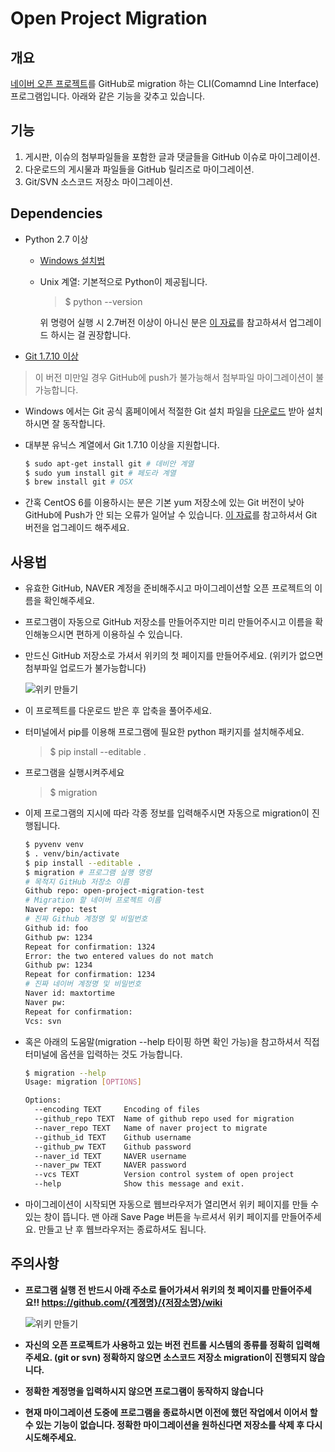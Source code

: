 # Open Project Migration
## 개요
[네이버 오픈 프로젝트](http://dev.naver.com/projects)를 GitHub로 migration 하는 CLI(Comamnd Line Interface) 프로그램입니다. 아래와 같은 기능을 갖추고 있습니다.

## 기능
1. 게시판, 이슈의 첨부파일들을 포함한 글과 댓글들을 GitHub 이슈로 마이그레이션.
2. 다운로드의 게시물과 파일들을 GitHub 릴리즈로 마이그레이션.
3. Git/SVN 소스코드 저장소 마이그레이션.

## Dependencies
* Python 2.7 이상
  * [Windows 설치법](https://wikidocs.net/8)
  * Unix 계열: 기본적으로 Python이 제공됩니다.

    > $ python --version

    위 명령어 실행 시 2.7버전 이상이 아니신 분은 [이 자료](http://zetawiki.com/wiki/%EB%A6%AC%EB%88%85%EC%8A%A4_Python_2.7_%EC%BB%B4%ED%8C%8C%EC%9D%BC_%EC%84%A4%EC%B9%98)를 참고하셔서 업그레이드 하시는 걸 권장합니다.

* [Git 1.7.10 이상](https://help.github.com/articles/https-cloning-errors/#check-your-git-version)
> 이 버전 미만일 경우 GitHub에 push가 불가능해서 첨부파일 마이그레이션이 불가능합니다.

  * Windows 에서는 Git 공식 홈페이에서 적절한 Git 설치 파일을 [다운로드](https://git-scm.com/download/win) 받아 설치하시면 잘 동작합니다.
  * 대부분 유닉스 계열에서 Git 1.7.10 이상을 지원합니다.

    ```sh
    $ sudo apt-get install git # 데비안 계열
    $ sudo yum install git # 페도라 계열
    $ brew install git # OSX
    ```
  * 간혹 CentOS 6를 이용하시는 분은 기본 yum 저장소에 있는 Git 버전이 낮아 GitHub에 Push가 안 되는 오류가 일어날 수 있습니다. [이 자료](http://maxtortime.github.io/the-post-6832/)를 참고하셔서 Git 버전을 업그레이드 해주세요.

## 사용법
* 유효한 GitHub, NAVER 계정을 준비해주시고 마이그레이션할 오픈 프로젝트의 이름을 확인해주세요.
* 프로그램이 자동으로 GitHub 저장소를 만들어주지만 미리 만들어주시고 이름을 확인해놓으시면 편하게 이용하실 수 있습니다.
* 만드신 GitHub 저장소로 가셔서 위키의 첫 페이지를 만들어주세요. (위키가 없으면 첨부파일 업로드가 불가능합니다)

  ![위키 만들기](https://oss.navercorp.com/communication-service/open-project-migration/wiki/위키만들기.png)
* 이 프로젝트를 다운로드 받은 후 압축을 풀어주세요.
* 터미널에서 pip를 이용해 프로그램에 필요한 python 패키지를 설치해주세요.

  > $ pip install --editable .
* 프로그램을 실행시켜주세요

  > $ migration

* 이제 프로그램의 지시에 따라 각종 정보를 입력해주시면 자동으로 migration이 진행됩니다.

  ```sh
  $ pyvenv venv
  $ . venv/bin/activate
  $ pip install --editable .
  $ migration # 프로그램 실행 명령
  # 목적지 GitHub 저장소 이름
  Github repo: open-project-migration-test
  # Migration 할 네이버 프로젝트 이름
  Naver repo: test
  # 진짜 Github 계정명 및 비밀번호
  Github id: foo
  Github pw: 1234
  Repeat for confirmation: 1324
  Error: the two entered values do not match
  Github pw: 1234
  Repeat for confirmation: 1234
  # 진짜 네이버 계정명 및 비밀번호
  Naver id: maxtortime
  Naver pw:
  Repeat for confirmation:
  Vcs: svn
  ```
* 혹은 아래의 도움말(migration --help 타이핑 하면 확인 가능)을 참고하셔서 직접 터미널에 옵션을 입력하는 것도 가능합니다.

  ```sh
  $ migration --help
  Usage: migration [OPTIONS]

  Options:
    --encoding TEXT     Encoding of files
    --github_repo TEXT  Name of github repo used for migration
    --naver_repo TEXT   Name of naver project to migrate
    --github_id TEXT    Github username
    --github_pw TEXT    Github password
    --naver_id TEXT     NAVER username
    --naver_pw TEXT     NAVER password
    --vcs TEXT          Version control system of open project
    --help              Show this message and exit.
  ```
* 마이그레이션이 시작되면 자동으로 웹브라우저가 열리면서 위키 페이지를 만들 수 있는 창이 뜹니다. 맨 아래 Save Page 버튼을 누르셔서 위키 페이지를 만들어주세요. 만들고 난 후 웹브라우저는 종료하셔도 됩니다.
## 주의사항
* **프로그램 실행 전 반드시 아래 주소로 들어가셔서 위키의 첫 페이지를 만들어주세요!!     https://github.com/{계졍명}/{저장소명}/wiki**

  ![위키 만들기](https://oss.navercorp.com/communication-service/open-project-migration/wiki/위키만들기.png)
* **자신의 오픈 프로젝트가 사용하고 있는 버전 컨트롤 시스템의 종류를 정확히 입력해주세요. (git or svn) 정확하지 않으면 소스코드 저장소 migration이 진행되지 않습니다.**
* **정확한 계정명을 입력하시지 않으면 프로그램이 동작하지 않습니다**
* **현재 마이그레이션 도중에 프로그램을 종료하시면 이전에 했던 작업에서 이어서 할 수 있는 기능이 없습니다. 정확한 마이그레이션을 원하신다면 저장소를 삭제 후 다시 시도해주세요.**
